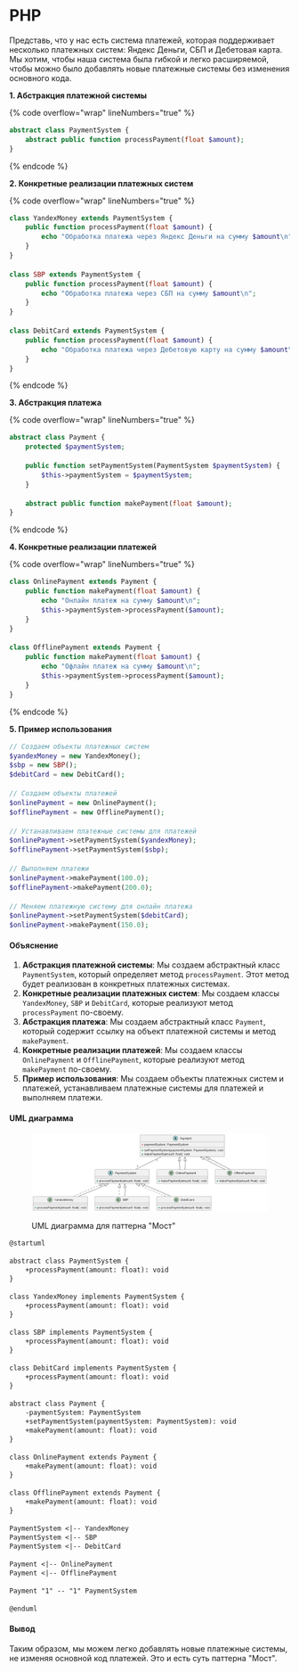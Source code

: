 # PHP

Представь, что у нас есть система платежей, которая поддерживает несколько платежных систем: Яндекс Деньги, СБП и Дебетовая карта. Мы хотим, чтобы наша система была гибкой и легко расширяемой, чтобы можно было добавлять новые платежные системы без изменения основного кода.

**1. Абстракция платежной системы**

{% code overflow="wrap" lineNumbers="true" %}
```php
abstract class PaymentSystem {
    abstract public function processPayment(float $amount);
}
```
{% endcode %}

**2. Конкретные реализации платежных систем**

{% code overflow="wrap" lineNumbers="true" %}
```php
class YandexMoney extends PaymentSystem {
    public function processPayment(float $amount) {
        echo "Обработка платежа через Яндекс Деньги на сумму $amount\n";
    }
}

class SBP extends PaymentSystem {
    public function processPayment(float $amount) {
        echo "Обработка платежа через СБП на сумму $amount\n";
    }
}

class DebitCard extends PaymentSystem {
    public function processPayment(float $amount) {
        echo "Обработка платежа через Дебетовую карту на сумму $amount\n";
    }
}
```
{% endcode %}

**3. Абстракция платежа**

{% code overflow="wrap" lineNumbers="true" %}
```php
abstract class Payment {
    protected $paymentSystem;

    public function setPaymentSystem(PaymentSystem $paymentSystem) {
        $this->paymentSystem = $paymentSystem;
    }

    abstract public function makePayment(float $amount);
}
```
{% endcode %}

**4. Конкретные реализации платежей**

{% code overflow="wrap" lineNumbers="true" %}
```php
class OnlinePayment extends Payment {
    public function makePayment(float $amount) {
        echo "Онлайн платеж на сумму $amount\n";
        $this->paymentSystem->processPayment($amount);
    }
}

class OfflinePayment extends Payment {
    public function makePayment(float $amount) {
        echo "Офлайн платеж на сумму $amount\n";
        $this->paymentSystem->processPayment($amount);
    }
}
```
{% endcode %}

**5. Пример использования**

```php
// Создаем объекты платежных систем
$yandexMoney = new YandexMoney();
$sbp = new SBP();
$debitCard = new DebitCard();

// Создаем объекты платежей
$onlinePayment = new OnlinePayment();
$offlinePayment = new OfflinePayment();

// Устанавливаем платежные системы для платежей
$onlinePayment->setPaymentSystem($yandexMoney);
$offlinePayment->setPaymentSystem($sbp);

// Выполняем платежи
$onlinePayment->makePayment(100.0);
$offlinePayment->makePayment(200.0);

// Меняем платежную систему для онлайн платежа
$onlinePayment->setPaymentSystem($debitCard);
$onlinePayment->makePayment(150.0);
```

#### Объяснение

1. **Абстракция платежной системы**: Мы создаем абстрактный класс `PaymentSystem`, который определяет метод `processPayment`. Этот метод будет реализован в конкретных платежных системах.
2. **Конкретные реализации платежных систем**: Мы создаем классы `YandexMoney`, `SBP` и `DebitCard`, которые реализуют метод `processPayment` по-своему.
3. **Абстракция платежа**: Мы создаем абстрактный класс `Payment`, который содержит ссылку на объект платежной системы и метод `makePayment`.
4. **Конкретные реализации платежей**: Мы создаем классы `OnlinePayment` и `OfflinePayment`, которые реализуют метод `makePayment` по-своему.
5. **Пример использования**: Мы создаем объекты платежных систем и платежей, устанавливаем платежные системы для платежей и выполняем платежи.

#### UML диаграмма

<figure><img src="../../../../../.gitbook/assets/image (1).png" alt=""><figcaption><p>UML диаграмма для паттерна "Мост"</p></figcaption></figure>

```plant-uml
@startuml

abstract class PaymentSystem {
    +processPayment(amount: float): void
}

class YandexMoney implements PaymentSystem {
    +processPayment(amount: float): void
}

class SBP implements PaymentSystem {
    +processPayment(amount: float): void
}

class DebitCard implements PaymentSystem {
    +processPayment(amount: float): void
}

abstract class Payment {
    -paymentSystem: PaymentSystem
    +setPaymentSystem(paymentSystem: PaymentSystem): void
    +makePayment(amount: float): void
}

class OnlinePayment extends Payment {
    +makePayment(amount: float): void
}

class OfflinePayment extends Payment {
    +makePayment(amount: float): void
}

PaymentSystem <|-- YandexMoney
PaymentSystem <|-- SBP
PaymentSystem <|-- DebitCard

Payment <|-- OnlinePayment
Payment <|-- OfflinePayment

Payment "1" -- "1" PaymentSystem

@enduml
```

#### Вывод

Таким образом, мы можем легко добавлять новые платежные системы, не изменяя основной код платежей. Это и есть суть паттерна "Мост".
